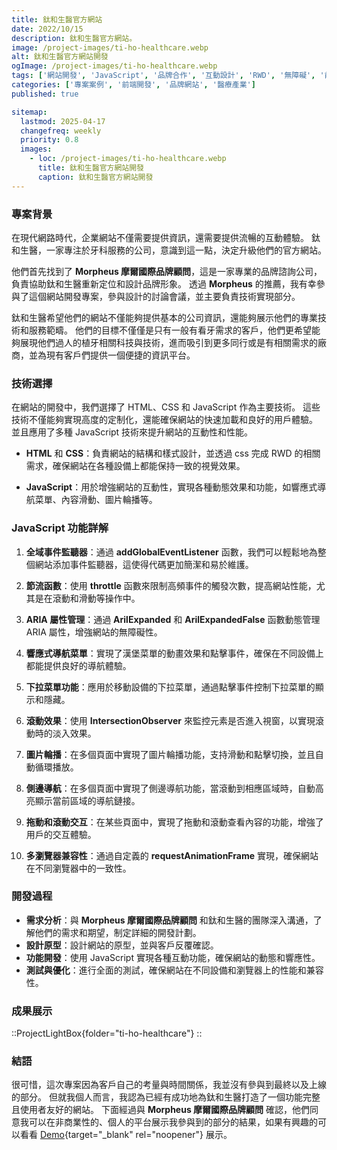 ```yaml
---
title: 鈦和生醫官方網站
date: 2022/10/15
description: 鈦和生醫官方網站。
image: /project-images/ti-ho-healthcare.webp
alt: 鈦和生醫官方網站開發
ogImage: /project-images/ti-ho-healthcare.webp
tags: ['網站開發', 'JavaScript', '品牌合作', '互動設計', 'RWD', '無障礙', '前端技術', '企業網站', 'UI/UX']
categories: ['專案案例', '前端開發', '品牌網站', '醫療產業']
published: true

sitemap:
  lastmod: 2025-04-17
  changefreq: weekly
  priority: 0.8
  images:
    - loc: /project-images/ti-ho-healthcare.webp
      title: 鈦和生醫官方網站開發
      caption: 鈦和生醫官方網站開發
---
```


### 專案背景

在現代網路時代，企業網站不僅需要提供資訊，還需要提供流暢的互動體驗。
鈦和生醫，一家專注於牙科服務的公司，意識到這一點，決定升級他們的官方網站。

他們首先找到了 **Morpheus 摩爾國際品牌顧問**，這是一家專業的品牌諮詢公司，負責協助鈦和生醫重新定位和設計品牌形象。
透過 **Morpheus** 的推薦，我有幸參與了這個網站開發專案，參與設計的討論會議，並主要負責技術實現部分。

鈦和生醫希望他們的網站不僅能夠提供基本的公司資訊，還能夠展示他們的專業技術和服務範疇。
他們的目標不僅僅是只有一般有看牙需求的客戶，他們更希望能夠展現他們過人的植牙相關科技與技術，進而吸引到更多同行或是有相關需求的廠商，並為現有客戶們提供一個便捷的資訊平台。

### 技術選擇

在網站的開發中，我們選擇了 HTML、CSS 和 JavaScript 作為主要技術。
這些技術不僅能夠實現高度的定制化，還能確保網站的快速加載和良好的用戶體驗。
並且應用了多種 JavaScript 技術來提升網站的互動性和性能。

- **HTML** 和 **CSS**：負責網站的結構和樣式設計，並透過 css 完成 RWD 的相關需求，確保網站在各種設備上都能保持一致的視覺效果。

- **JavaScript**：用於增強網站的互動性，實現各種動態效果和功能，如響應式導航菜單、內容滑動、圖片輪播等。

### JavaScript 功能詳解

1. **全域事件監聽器**：通過 **addGlobalEventListener** 函數，我們可以輕鬆地為整個網站添加事件監聽器，這使得代碼更加簡潔和易於維護。

2. **節流函數**：使用 **throttle** 函數來限制高頻事件的觸發次數，提高網站性能，尤其是在滾動和滑動等操作中。

3. **ARIA 屬性管理**：通過 **ArilExpanded** 和 **ArilExpandedFalse** 函數動態管理 ARIA 屬性，增強網站的無障礙性。

4. **響應式導航菜單**：實現了漢堡菜單的動畫效果和點擊事件，確保在不同設備上都能提供良好的導航體驗。

5. **下拉菜單功能**：應用於移動設備的下拉菜單，通過點擊事件控制下拉菜單的顯示和隱藏。

6. **滾動效果**：使用 **IntersectionObserver** 來監控元素是否進入視窗，以實現滾動時的淡入效果。

7. **圖片輪播**：在多個頁面中實現了圖片輪播功能，支持滑動和點擊切換，並且自動循環播放。

8. **側邊導航**：在多個頁面中實現了側邊導航功能，當滾動到相應區域時，自動高亮顯示當前區域的導航鏈接。

9. **拖動和滾動交互**：在某些頁面中，實現了拖動和滾動查看內容的功能，增強了用戶的交互體驗。

10. **多瀏覽器兼容性**：通過自定義的 **requestAnimationFrame** 實現，確保網站在不同瀏覽器中的一致性。

### 開發過程

- **需求分析**：與 **Morpheus 摩爾國際品牌顧問** 和鈦和生醫的團隊深入溝通，了解他們的需求和期望，制定詳細的開發計劃。
- **設計原型**：設計網站的原型，並與客戶反覆確認。
- **功能開發**：使用 JavaScript 實現各種互動功能，確保網站的動態和響應性。
- **測試與優化**：進行全面的測試，確保網站在不同設備和瀏覽器上的性能和兼容性。

### 成果展示

::ProjectLightBox{folder="ti-ho-healthcare"}
::

### 結語

很可惜，這次專案因為客戶自己的考量與時間關係，我並沒有參與到最終以及上線的部分。
但就我個人而言，我認為已經有成功地為鈦和生醫打造了一個功能完整且使用者友好的網站。
下面經過與 **Morpheus 摩爾國際品牌顧問** 確認，他們同意我可以在非商業性的、個人的平台展示我參與到的部分的結果，如果有興趣的可以看看 [Demo](https://ti-ho-healthcare.netlify.app/){target="\_blank" rel="noopener"} 展示。
